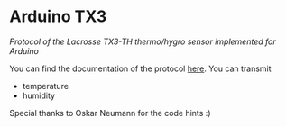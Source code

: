 # Arduino TX3

*Protocol of the Lacrosse TX3-TH thermo/hygro sensor implemented for Arduino*

You can find the documentation of the protocol [here](http://www.f6fbb.org/domo/sensors/tx3_th.php). You can transmit

- temperature
- humidity

Special thanks to Oskar Neumann for the code hints :)

